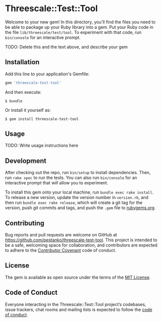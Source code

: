 # Threescale::Test::Tool

Welcome to your new gem! In this directory, you'll find the files you need to be able to package up your Ruby library into a gem. Put your Ruby code in the file `lib/threescale/test/tool`. To experiment with that code, run `bin/console` for an interactive prompt.

TODO: Delete this and the text above, and describe your gem

## Installation

Add this line to your application's Gemfile:

```ruby
gem 'threescale-test-tool'
```

And then execute:

    $ bundle

Or install it yourself as:

    $ gem install threescale-test-tool

## Usage

TODO: Write usage instructions here

## Development

After checking out the repo, run `bin/setup` to install dependencies. Then, run `rake spec` to run the tests. You can also run `bin/console` for an interactive prompt that will allow you to experiment.

To install this gem onto your local machine, run `bundle exec rake install`. To release a new version, update the version number in `version.rb`, and then run `bundle exec rake release`, which will create a git tag for the version, push git commits and tags, and push the `.gem` file to [rubygems.org](https://rubygems.org).

## Contributing

Bug reports and pull requests are welcome on GitHub at https://github.com/pestanko/threescale-test-tool. This project is intended to be a safe, welcoming space for collaboration, and contributors are expected to adhere to the [Contributor Covenant](http://contributor-covenant.org) code of conduct.

## License

The gem is available as open source under the terms of the [MIT License](https://opensource.org/licenses/MIT).

## Code of Conduct

Everyone interacting in the Threescale::Test::Tool project’s codebases, issue trackers, chat rooms and mailing lists is expected to follow the [code of conduct](https://github.com/pestanko/threescale-test-tool/blob/master/CODE_OF_CONDUCT.md).
